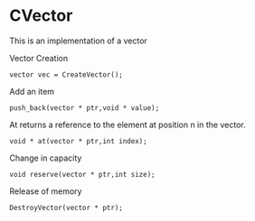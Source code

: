 # CVector
This is an implementation of a vector

Vector Creation
```
vector vec = CreateVector();
```

Add an item
```
push_back(vector * ptr,void * value);
```

At returns a reference to the element at position n in the vector.
```
void * at(vector * ptr,int index);
```
Change in capacity
```
void reserve(vector * ptr,int size);
```
Release of memory
```
DestroyVector(vector * ptr);
```

